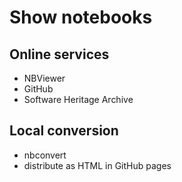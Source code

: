 # Show notebooks

## Online services

*   NBViewer
*   GitHub
*   Software Heritage Archive

## Local conversion

*   nbconvert
*   distribute as HTML in GitHub pages
